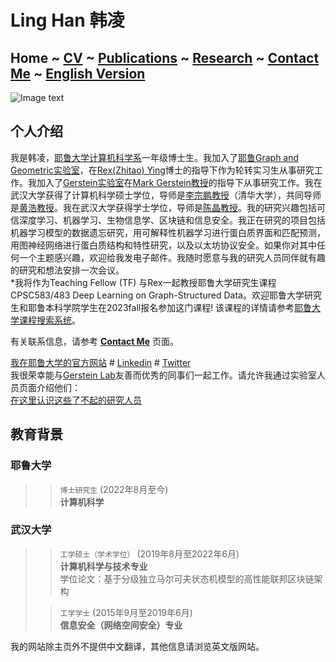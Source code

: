 # Ling Han 韩凌
## Home  ~  [CV](https://www.linghan.me/CV)  ~   [Publications](https://www.linghan.me/publications)  ~  [Research](https://www.linghan.me/research)  ~   [Contact Me](https://www.linghan.me/CM)  ~  [English Version](https://www.linghan.me/)
![Image text](https://cpsc.yale.edu/sites/default/files/styles/people_thumbnail/public/pictures/picture-4584-1665512254.jpg?itok=IApMI3ZT)

## 个人介绍
我是韩凌，[耶鲁大学计算机科学系](https://cpsc.yale.edu)一年级博士生。我加入了[耶鲁Graph and Geometric实验室](https://www.cs.yale.edu/homes/ying-rex/)，在[Rex(Zhitao) Ying](https://cpsc.yale.edu/people/zhitao-ying)博士的指导下作为轮转实习生从事研究工作。我加入了[Gerstein实验室](http://www.gersteinlab.org)在[Mark Gerstein教授](https://cpsc.yale.edu/people/mark-gerstein)的指导下从事研究工作。我在武汉大学获得了计算机科学硕士学位，导师是[李宗鹏教授](https://scholar.google.com/citations?user=UnsBY_AAAAAJ&hl=en)（清华大学），共同导师是[黄浩教授](http://cs.whu.edu.cn/info/1019/2467.htm#)。我在武汉大学获得学士学位，导师是[陈晶教授](https://cse.whu.edu.cn/info/1272/3389.htm)。我的研究兴趣包括可信深度学习、机器学习、生物信息学、区块链和信息安全。我正在研究的项目包括机器学习模型的数据遗忘研究，用可解释性机器学习进行蛋白质界面和匹配预测，用图神经网络进行蛋白质结构和特性研究，以及以太坊协议安全。如果你对其中任何一个主题感兴趣，欢迎给我发电子邮件。我随时愿意与我的研究人员同伴就有趣的研究和想法安排一次会议。<br>
*我将作为Teaching Fellow (TF) 与Rex一起教授耶鲁大学研究生课程CPSC583/483 Deep Learning on Graph-Structured Data。欢迎耶鲁大学研究生和耶鲁本科学院学生在2023fall报名参加这门课程! 该课程的详情请参考[耶鲁大学课程搜索系统](https://courses.yale.edu/?srcdb=202303&col=GS&dept=CPSC)。<br>

有关联系信息，请参考 **[Contact Me](https://www.linghan.me/CM)** 页面。


[我在耶鲁大学的官方网站](https://cpsc.yale.edu/people/ling-han) # 
[Linkedin](https://www.linkedin.com/in/ling-han-brian) # 
[Twitter](https://twitter.com/BRIANHANL)<br>
我很荣幸能与[Gerstein Lab](http://www.gersteinlab.org)友善而优秀的同事们一起工作。请允许我通过实验室人员页面介绍他们：<br>
[在这里认识这些了不起的研究人员](http://www.gersteinlab.org/people/)

## 教育背景
### 耶鲁大学
>> `博士研究生` (2022年8月至今) <br>
>> **计算机科学**

### 武汉大学
>> `工学硕士（学术学位）` (2019年8月至2022年6月) <br>
>> **计算机科学与技术专业**<br>
>> 学位论文：基于分级独立马尔可夫状态机模型的高性能联邦区块链架构
>
>> `工学学士` (2015年9月至2019年6月) <br>
>> **信息安全（网络空间安全）专业**

我的网站除主页外不提供中文翻译，其他信息请浏览英文版网站。
